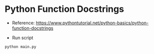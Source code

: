 # Python Function Docstrings

- Reference: https://www.pythontutorial.net/python-basics/python-function-docstrings

- Run script

```python
python main.py
```
